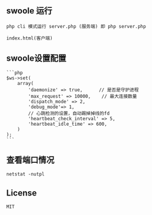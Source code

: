 
## swoole 运行
    php cli 模式运行 server.php (服务端) 即 php server.php
    
    index.html(客户端)
   
## swoole设置配置
    ```php
    $ws->set(
        array(
            'daemonize' => true,      // 是否是守护进程
            'max_request' => 10000,    // 最大连接数量
            'dispatch_mode' => 2,
            'debug_mode'=> 1,
            // 心跳检测的设置，自动踢掉掉线的fd
            'heartbeat_check_interval' => 5,
            'heartbeat_idle_time' => 600,
        )
    );
    ```
## 查看端口情况

    netstat -nutpl
    
## License
    MIT
